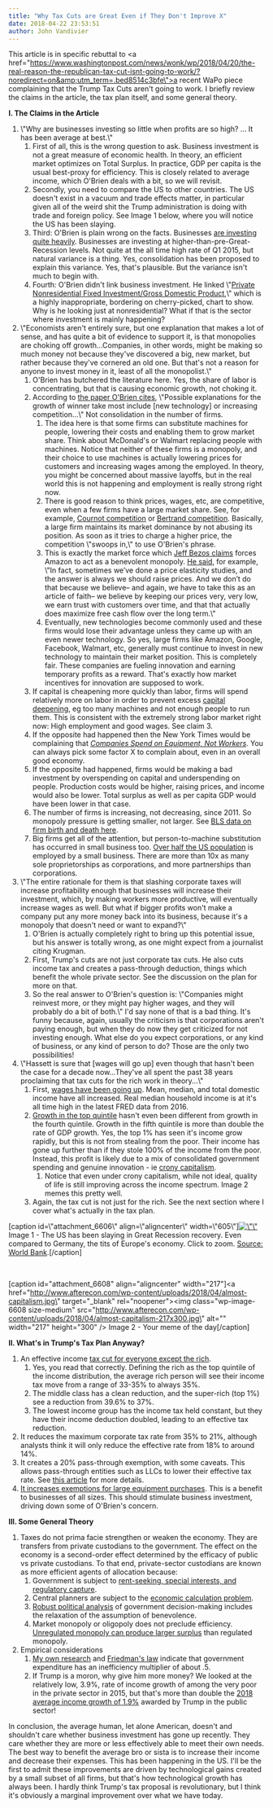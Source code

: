```yaml
---
title: "Why Tax Cuts are Great Even if They Don't Improve X"
date: 2018-04-22 23:53:51
author: John Vandivier
---
```




This article is in specific rebuttal to <a href=\"https://www.washingtonpost.com/news/wonk/wp/2018/04/20/the-real-reason-the-republican-tax-cut-isnt-going-to-work/?noredirect=on&amp;utm_term=.bed8514c3bfe\">a recent WaPo piece</a> complaining that the Trump Tax Cuts aren't going to work. I briefly review the claims in the article, the tax plan itself, and some general theory.

<strong>I. The Claims in the Article</strong>
<ol>
 	<li>\"Why are businesses investing so little when profits are so high? ... It has been average at best.\"
<ol>
 	<li>First of all, this is the wrong question to ask. Business investment is not a great measure of economic health. In theory, an efficient market optimizes on Total Surplus. In practice, GDP per capita is the usual best-proxy for efficiency. This is closely related to average income, which O'Brien deals with a bit, so we will revisit.</li>
 	<li>Secondly, you need to compare the US to other countries. The US doesn't exist in a vacuum and trade effects matter, in particular given all of the weird shit the Trump administration is doing with trade and foreign policy. See Image 1 below, where you will notice the US has been slaying.</li>
 	<li>Third: O'Brien is plain wrong on the facts. Businesses <a href=\"https://fred.stlouisfed.org/series/W790RC1Q027SBEA\">are investing quite heavily</a>. Businesses are investing at higher-than-pre-Great-Recession levels. Not quite at the all time high rate of Q1 2015, but natural variance is a thing. Yes, consolidation has been proposed to explain this variance. Yes, that's plausible. But the variance isn't much to begin with.</li>
 	<li>Fourth: O'Brien didn't link business investment. He linked \"<a href=\"https://fred.stlouisfed.org/graph/?g=jvx4\">Private Nonresidential Fixed Investment/Gross Domestic Product</a>,\" which is a highly inappropriate, bordering on cherry-picked, chart to show. Why is he looking just at nonresidential? What if that is the sector where investment is mainly happening?</li>
</ol>
</li>
 	<li>\"Economists aren't entirely sure, but one explanation that makes a lot of sense, and has quite a bit of evidence to support it, is that monopolies are choking off growth...Companies, in other words, might be making so much money not because they've discovered a big, new market, but rather because they've cornered an old one. But that's not a reason for anyone to invest money in it, least of all the monopolist.\"
<ol>
 	<li>O'Brien has butchered the literature here. Yes, the share of labor is concentrating, but that is causing economic growth, not choking it.</li>
 	<li>According to <a href=\"https://economics.mit.edu/files/12544\">the paper O'Brien cites</a>, \"Possible explanations for the growth of winner take most include [new technology] or increasing competition...\" Not consolidation in the number of firms.
<ol>
 	<li>The idea here is that some firms can substitute machines for people, lowering their costs and enabling them to grow market share. Think about McDonald's or Walmart replacing people with machines. Notice that neither of these firms is a monopoly, and their choice to use machines is actually lowering prices for customers and increasing wages among the employed. In theory, you might be concerned about massive layoffs, but in the real world this is not happening and employment is really strong right now.</li>
 	<li>There is good reason to think prices, wages, etc, are competitive, even when a few firms have a large market share. See, for example, <a href=\"https://en.wikipedia.org/w/index.php?title=Cournot_competition&amp;oldid=824499585\">Cournot competition</a> or <a href=\"https://en.wikipedia.org/w/index.php?title=Bertrand_competition&amp;oldid=833029809\">Bertrand competition</a>. Basically, a large firm maintains its market dominance by not abusing its position. As soon as it tries to charge a higher price, the competition \"swoops in,\" to use O'Brien's phrase.</li>
 	<li>This is exactly the market force which <a href=\"https://sellercentral.amazon.com/forums/t/did-you-know-what-jeff-bezos-thinks-about-prices/25151\">Jeff Bezos claims</a> forces Amazon to act as a benevolent monopoly. <a href=\"https://hbr.org/2013/01/jeff-bezos-on-leading-for-the\">He said</a>, for example, \"In fact, sometimes we’ve done a price elasticity studies, and the answer is always we should raise prices. And we don’t do that because we believe– and again, we have to take this as an article of faith– we believe by keeping our prices very, very low, we earn trust with customers over time, and that that actually does maximize free cash flow over the long term.\"</li>
 	<li>Eventually, new technologies become commonly used and these firms would lose their advantage unless they came up with an even newer technology. So yes, large firms like Amazon, Google, Facebook, Walmart, etc, generally must continue to invest in new technology to maintain their market position. This is completely fair. These companies are fueling innovation and earning temporary profits as a reward. That's exactly how market incentives for innovation are supposed to work.</li>
</ol>
</li>
 	<li>If capital is cheapening more quickly than labor, firms will spend relatively more on labor in order to prevent excess <a href=\"https://en.wikipedia.org/wiki/Capital_deepening\">capital deepening</a>, eg too many machines and not enough people to run them. This is consistent with the extremely strong labor market right now: High employment and good wages. See claim 3.</li>
 	<li>If the opposite had happened then the New York Times would be complaining that <a href=\"https://www.nytimes.com/2011/06/10/business/10capital.html\"><em>Companies Spend on Equipment, Not Workers</em></a>. You can always pick some factor X to complain about, even in an overall good economy.</li>
 	<li>If the opposite had happened, firms would be making a bad investment by overspending on capital and underspending on people. Production costs would be higher, raising prices, and income would also be lower. Total surplus as well as per capita GDP would have been lower in that case.</li>
 	<li>The number of firms is increasing, not decreasing, since 2011. So monopoly pressure is getting smaller, not larger. See <a href=\"https://www.bls.gov/bdm/entrepreneurship/entrepreneurship.htm\">BLS data on firm birth and death here</a>.</li>
 	<li>Big firms get all of the attention, but person-to-machine substitution has occurred in small business too. <a href=\"https://www.forbes.com/sites/jasonnazar/2013/09/09/16-surprising-statistics-about-small-businesses/#2fc37ff5ec88\">Over half the US population</a> is employed by a small business. There are more than 10x as many sole proprietorships as corporations, and more partnerships than corporations.</li>
</ol>
</li>
 	<li>\"The entire rationale for them is that slashing corporate taxes will increase profitability enough that businesses will increase their investment, which, by making workers more productive, will eventually increase wages as well. But what if bigger profits won't make a company put any more money back into its business, because it's a monopoly that doesn't need or want to expand?\"
<ol>
 	<li>O'Brien is actually completely right to bring up this potential issue, but his answer is totally wrong, as one might expect from a journalist citing Krugman.</li>
 	<li>First, Trump's cuts are not just corporate tax cuts. He also cuts income tax and creates a pass-through deduction, things which benefit the whole private sector. See the discussion on the plan for more on that.</li>
 	<li>So the real answer to O'Brien's question is: \"Companies might reinvest more, or they might pay higher wages, and they will probably do a bit of both.\" I'd say none of that is a bad thing. It's funny because, again, usually the criticism is that corporations aren't paying enough, but when they do now they get criticized for not investing enough. What else do you expect corporations, or any kind of business, or any kind of person to do? Those are the only two possibilities!</li>
</ol>
</li>
 	<li>\"Hassett is sure that [wages will go up] even though that hasn't been the case for a decade now...They've all spent the past 38 years proclaiming that tax cuts for the rich work in theory...\"
<ol>
 	<li>First, <a href=\"https://fred.stlouisfed.org/series/MEHOINUSA672N\">wages have been going up</a>. Mean, median, and total domestic income have all increased. Real median household income is at it's all time high in the latest FRED data from 2016.</li>
 	<li><a href=\"https://www.advisorperspectives.com/dshort/updates/2017/09/19/u-s-household-incomes-a-50-year-perspective\">Growth in the top quintile</a> hasn't even been different from growth in the fourth quintile. Growth in the fifth quintile is more than double the rate of GDP growth. Yes, the top 1% has seen it's income grow rapidly, but this is not from stealing from the poor. Their income has gone up further than if they stole 100% of the income from the poor. Instead, this profit is likely due to a mix of consolidated government spending and genuine innovation - ie <a href=\"https://en.wikipedia.org/wiki/Crony_capitalism\">crony capitalism</a>.
<ol>
 	<li>Notice that even under crony capitalism, while not ideal, quality of life is still improving across the income spectrum. Image 2 memes this pretty well.</li>
</ol>
</li>
 	<li>Again, the tax cut is not just for the rich. See the next section where I cover what's actually in the tax plan.</li>
</ol>
</li>
</ol>
[caption id=\"attachment_6606\" align=\"aligncenter\" width=\"605\"]<a href=\"http://www.afterecon.com/wp-content/uploads/2018/04/gdp-per-capita.png\" target=\"_blank\" rel=\"noopener\"><img class=\"wp-image-6606 size-large\" src=\"http://www.afterecon.com/wp-content/uploads/2018/04/gdp-per-capita-1024x544.png\" alt=\"\" width=\"605\" height=\"321\" /></a> Image 1 - The US has been slaying in Great Recession recovery. Even compared to Germany, the tits of Europe's economy. Click to zoom. <a href=\"https://www.google.com/publicdata/explore?ds=d5bncppjof8f9_&amp;met_y=ny_gdp_pcap_cd&amp;hl=en&amp;dl=en#!ctype=l&amp;strail=false&amp;bcs=d&amp;nselm=h&amp;met_y=ny_gdp_pcap_cd&amp;scale_y=lin&amp;ind_y=false&amp;rdim=country&amp;idim=country:USA:CAN:MEX:GBR:DEU&amp;ifdim=country&amp;hl=en_US&amp;dl=en&amp;ind=false\">Source: World Bank</a>.[/caption]

&nbsp;

[caption id=\"attachment_6608\" align=\"aligncenter\" width=\"217\"]<a href=\"http://www.afterecon.com/wp-content/uploads/2018/04/almost-capitalism.jpg\" target=\"_blank\" rel=\"noopener\"><img class=\"wp-image-6608 size-medium\" src=\"http://www.afterecon.com/wp-content/uploads/2018/04/almost-capitalism-217x300.jpg\" alt=\"\" width=\"217\" height=\"300\" /></a> Image 2 - Your meme of the day[/caption]

<strong>II. What's in Trump's Tax Plan Anyway?</strong>
<ol>
 	<li>An effective income <a href=\"https://www.thebalance.com/trump-s-tax-plan-how-it-affects-you-4113968\">tax cut for everyone except the rich</a>.
<ol>
 	<li>Yes, you read that correctly. Defining the rich as the top quintile of the income distribution, the average rich person will see their income tax move from a range of 33-35% to always 35%.</li>
 	<li>The middle class has a clean reduction, and the super-rich (top 1%) see a reduction from 39.6% to 37%.</li>
 	<li>The lowest income group has the income tax held constant, but they have their income deduction doubled, leading to an effective tax reduction.</li>
</ol>
</li>
 	<li>It reduces the maximum corporate tax rate from 35% to 21%, although analysts think it will only reduce the effective rate from 18% to around 14%.</li>
 	<li>It creates a 20% pass-through exemption, with some caveats. This allows pass-through entities such as LLCs to lower their effective tax rate. See <a href=\"https://www.fundera.com/blog/trump-tax-plan\">this article</a> for more details.</li>
 	<li><a href=\"https://www.fundera.com/blog/trump-tax-plan\">It increases exemptions for large equipment purchases</a>. This is a benefit to businesses of all sizes. This should stimulate business investment, driving down some of O'Brien's concern.</li>
</ol>
<strong>III. Some General Theory</strong>
<ol>
 	<li>Taxes do not prima facie strengthen or weaken the economy. They are transfers from private custodians to the government. The effect on the economy is a second-order effect determined by the efficacy of public vs private custodians. To that end, private-sector custodians are known as more efficient agents of allocation because:
<ol>
 	<li>Government is subject to <a href=\"https://en.wikipedia.org/wiki/Public_choice#Special_interests\">rent-seeking, special interests, and regulatory capture</a>.</li>
 	<li>Central planners are subject to the <a href=\"https://en.wikipedia.org/wiki/Economic_calculation_problem\">economic calculation problem</a>.</li>
 	<li><a href=\"https://papers.ssrn.com/sol3/papers.cfm?abstract_id=869124\">Robust political analysis</a> of government decision-making includes the relaxation of the assumption of benevolence.</li>
 	<li>Market monopoly or oligopoly does not preclude efficiency. <a href=\"http://www.afterecon.com/economics-and-finance/price-discrimination-is-efficient/\">Unregulated monopoly can produce larger surplus</a> than regulated monopoly.</li>
</ol>
</li>
 	<li>Empirical considerations
<ol>
 	<li><a href=\"http://www.afterecon.com/economics-and-finance/the-triple-cost-of-government/\">My own research</a> and <a href=\"http://econlog.econlib.org/archives/2009/06/friedmans_law.html\">Friedman's law</a> indicate that government expenditure has an inefficiency multiplier of about .5.</li>
 	<li>If Trump is a moron, why give him more money? We looked at the relatively low, 3.9%, rate of income growth of among the very poor in the private sector in 2015, but that's more than double the <a href=\"https://federalnewsradio.com/your-money/2017/08/trump-sets-2018-pay-raise-for-federal-employees/\">2018 average income growth of 1.9%</a> awarded by Trump in the public sector!</li>
</ol>
</li>
</ol>
In conclusion, the average human, let alone American, doesn't and shouldn't care whether business investment has gone up recently. They care whether they are more or less effectively able to meet their own needs. The best way to benefit the average bro or sista is to increase their income and decrease their expenses. This has been happening in the US. I'll be the first to admit these improvements are driven by technological gains created by a small subset of all firms, but that's how technological growth has always been. I hardly think Trump's tax proposal is revolutionary, but I think it's obviously a marginal improvement over what we have today.